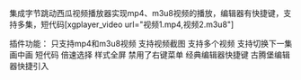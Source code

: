 集成字节跳动西瓜视频播放器实现mp4、m3u8视频的播放，编辑器有快捷键，支持多集，短代码[xgplayer_video url="视频1.mp4,视频2.m3u8"]


插件功能：
只支持mp4和m3u8视频
支持视频截图
支持多个视频
支持切换下一集
画中画
短代码
倍速选择
样式全屏
禁用了右键菜单
经典编辑器快捷键
古腾堡编辑器快捷引入
